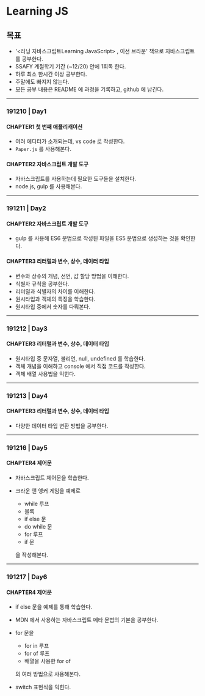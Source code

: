 # Learning JS

## 목표

- '<러닝 자바스크립트Learning JavaScript> , 이선 브라운'  책으로 자바스크립트를 공부한다.
- SSAFY 계절학기 기간 (~12/20) 안에 1회독 한다.
- 하루 최소 한시간 이상 공부한다.
- 주말에도 빠지지 않는다.
- 모든 공부 내용은 README 에 과정을 기록하고, github 에 남긴다. 

---

### 191210 | Day1

#### CHAPTER1 첫 번째 애플리캐이션

- 여러 에디터가 소개되는데, vs code 로 작성한다.
- `Paper.js` 를 사용해본다.

#### CHAPTER2 자바스크립트 개발 도구

- 자바스크립트를 사용하는데 필요한 도구들을 설치한다.
- node.js, gulp 를 사용해본다.

---

### 191211 | Day2

#### CHAPTER2 자바스크립트 개발 도구

- gulp 를 사용해 ES6 문법으로 작성된 파일을 ES5 문법으로 생성하는 것을 확인한다.

#### CHAPTER3 리터럴과 변수, 상수, 데이터 타입

- 변수와 상수의 개념, 선언, 값 할당 방법을 이해한다.
- 식별자 규칙을 공부한다.
- 리터럴과 식별자의 차이를 이해한다.
- 원시타입과 객체의 특징을 학습한다.
- 원시타입 중에서 숫자를 다뤄본다.

---

### 191212 | Day3

#### CHAPTER3 리터럴과 변수, 상수, 데이터 타입

- 원시타입 중 문자열, 불리언, null, undefined 를 학습한다.
- 객체 개념을 이해하고 console 에서 직접 코드를 작성한다.
- 객체 배열 사용법을 익힌다.

---

### 191213 | Day4

#### CHAPTER3 리터럴과 변수, 상수, 데이터 타입

- 다양한 데이터 타입 변환 방법을 공부한다.

---

### 191216 | Day5

#### CHAPTER4 제어문

- 자바스크립트 제어문을 학습한다.

- 크라운 앤 앵커 게임을 예제로

  - while 루프 
  - 블록
  - if else 문
  - do while 문
  - for 루프
  - if 문

  을 작성해본다.

---

### 191217 | Day6

#### CHAPTER4 제어문

- if else 문을 예제를 통해 학습한다.

- MDN 에서 사용하는 자바스크립트 메타 문법의 기본을 공부한다.

- for 문을

  - for in 루프
  - for of 루프
  - 배열을 사용한 for of

  의 여러 방법으로 사용해본다.

- switch 표현식을 익힌다.